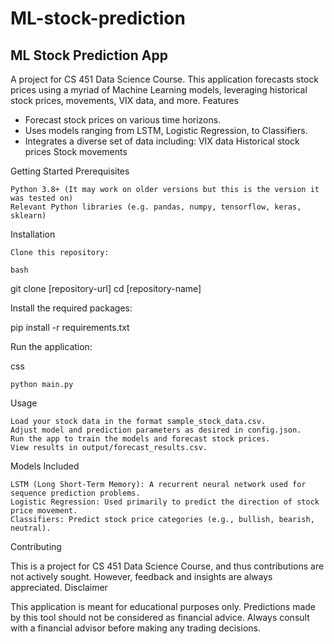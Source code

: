 # ML-stock-prediction
## ML Stock Prediction App

A project for CS 451 Data Science Course. This application forecasts stock prices using a myriad of Machine Learning models, leveraging historical stock prices, movements, VIX data, and more.
Features

- Forecast stock prices on various time horizons.
- Uses models ranging from LSTM, Logistic Regression, to Classifiers.
- Integrates a diverse set of data including:
        VIX data
        Historical stock prices
        Stock movements

Getting Started
Prerequisites

    Python 3.8+ (It may work on older versions but this is the version it was tested on)
    Relevant Python libraries (e.g. pandas, numpy, tensorflow, keras, sklearn)

Installation

    Clone this repository:

    bash

git clone [repository-url]
cd [repository-name]

Install the required packages:

pip install -r requirements.txt

Run the application:

css

    python main.py

Usage

    Load your stock data in the format sample_stock_data.csv.
    Adjust model and prediction parameters as desired in config.json.
    Run the app to train the models and forecast stock prices.
    View results in output/forecast_results.csv.

Models Included

    LSTM (Long Short-Term Memory): A recurrent neural network used for sequence prediction problems.
    Logistic Regression: Used primarily to predict the direction of stock price movement.
    Classifiers: Predict stock price categories (e.g., bullish, bearish, neutral).

Contributing

This is a project for CS 451 Data Science Course, and thus contributions are not actively sought. However, feedback and insights are always appreciated.
Disclaimer

This application is meant for educational purposes only. Predictions made by this tool should not be considered as financial advice. Always consult with a financial advisor before making any trading decisions.
